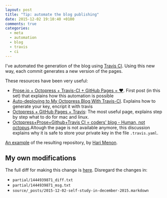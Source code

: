 ```yaml
---
layout: post
title: "Tip: automate the blog publishing"
date: 2015-12-02 19:10:40 +0100
comments: true
categories: 
  - meta
  - automation
  - blog
  - travis
  - ci
---
```


I've automated the generation of the blog using [Travis CI][travis-ci]. Using this new way, each commit generates a new version of the pages.

These resources have been very useful:

  * [Prose.io + Octopress + Travis-CI + GitHub Pages = ♥](http://darvin.github.io/2013/01/13/Prose_Octopress_TravisIO). First post (in this set) that explains how this automation is possible
  * [Auto-deploying to My Octopress Blog With Travis-CI](https://harimenon.com/blog/2013/01/27/auto-deploying-to-my-octopress-blog/). Explains how to generate your key, encript it with travis
  * [Octopress + GitHub Pages + Travis](http://blog.yasuoza.com/2014/01/13/octopress-plus-github-pages-plus-travis/): The most useful page, explains step by step what to do for mac and linux.
  * [Octopress+Prose+Github+Travis CI = coders' blog - Human, not octopus](https://disqus.com/home/discussion/codez/octopressprosegithubtravis_ci_coders_blog_human_not_octopus/).Altough the page is not available anymore, this discussion explains why it is safe to store your private key in the file ``.travis.yaml``.

[An example](https://github.com/floydpink?tab=repositories) of the resulting repository, by [Hari Menon](https://github.com/floydpink).

[travis-ci]: https://travis-ci.org/

## My own modifications

The full diff for making this change is [here](https://github.com/alvarogarcia7/blog_source/compare/8414267a1e8e1f0ef588602121f32da3f6eb9f9e...9f60c76d6d9faca8cff8bce2f0a00bf8f2eafb30). Disregard the changes in:  

  * ``partial/1444939871_diff.txt``
  * ``partial/1444939871_msg.txt``
  * ``source/_posts/2015-12-02-self-study-in-december-2015.markdown``

